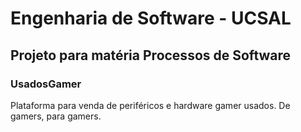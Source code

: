 # Engenharia de Software - UCSAL
## Projeto para matéria Processos de Software

### UsadosGamer
Plataforma para venda de periféricos e hardware gamer usados. De gamers, para gamers.
